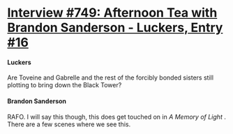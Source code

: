 # [Interview #749: Afternoon Tea with Brandon Sanderson - Luckers, Entry #16](https://www.theoryland.com/intvmain.php?i=749#16)

#### Luckers

Are Toveine and Gabrelle and the rest of the forcibly bonded sisters still plotting to bring down the Black Tower?

#### Brandon Sanderson

RAFO. I will say this though, this does get touched on in
*A Memory of Light*
. There are a few scenes where we see this.


